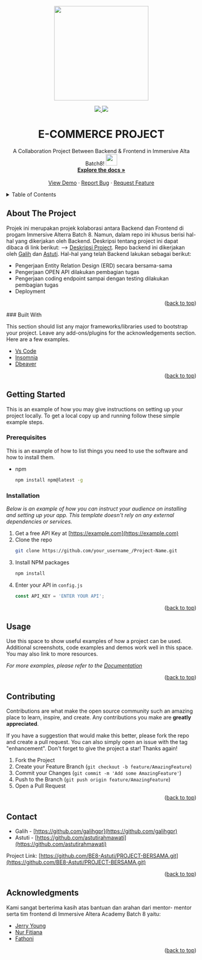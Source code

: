 <div id="top"></div>

<!-- PROJECT LOGO -->
<br />
<div align="center">
 <img src="https://media.giphy.com/media/uZ7wLTpoMbtikW2wUY/giphy.gif" width="250" height="250"/>
 </div>
 
 <p align=center>
  <a href="https://github.com/astutirahmawati">
    <img src="https://badges.pufler.dev/visits/astutirahmawati/astutirahmawati??style=plastic&color=tosca&logo=github">
    
  </a>
  <a href="https://github.com/astutirahmawati"><img src="https://img.shields.io/github/followers/astutirahmawati?style=social">
     </a>
  <h1 align="center">E-COMMERCE PROJECT</h1>

  <p align="center">
    A Collaboration Project Between Backend & Frontend in Immersive Alta Batch8!
     <img src="https://media.giphy.com/media/hvRJCLFzcasrR4ia7z/giphy.gif" width="30px"/>
    <br />
    <a href="https://github.com/othneildrew/Best-README-Template"><strong>Explore the docs »</strong></a>
    <br />
    <br />
    <a href="https://github.com/othneildrew/Best-README-Template">View Demo</a>
    ·
    <a href="https://github.com/othneildrew/Best-README-Template/issues">Report Bug</a>
    ·
    <a href="https://github.com/othneildrew/Best-README-Template/issues">Request Feature</a>
  </p>
</div>



<!-- TABLE OF CONTENTS -->
<details>
  <summary>Table of Contents</summary>
  <ol>
    <li>
      <a href="#about-the-project">About The Project</a>
      <ul>
        <li><a href="#built-with">Built With</a></li>
      </ul>
    </li>
    <li>
      <a href="#getting-started">Getting Started</a>
      <ul>
        <li><a href="#prerequisites">Prerequisites</a></li>
        <li><a href="#installation">Installation</a></li>
      </ul>
    </li>
    <li><a href="#usage">Usage</a></li>
    <li><a href="#roadmap">Roadmap</a></li>
    <li><a href="#contributing">Contributing</a></li>
    <li><a href="#license">License</a></li>
    <li><a href="#contact">Contact</a></li>
    <li><a href="#acknowledgments">Acknowledgments</a></li>
  </ol>
</details>



<!-- ABOUT THE PROJECT -->
## About The Project

Projek ini merupakan projek kolaborasi antara Backend dan Frontend di progam Immersive Alterra Batch 8. Namun, dalam repo ini khusus berisi hal-hal yang dikerjakan oleh Backend. 
Deskripsi tentang project ini dapat dibaca di link berikut: --> [Deskripsi Project](https://docs.google.com/document/d/1mb8QTb7J77r6rzJwned63H-IVdV20v12ugN365ET9tg/edit).
Repo backend ini dikerjakan oleh [Galih](https://github.com/galihgpr) dan [Astuti](https://github.com/astutirahmawati). Hal-hal yang telah Backend lakukan sebagai berikut:
* Pengerjaan Entity Relation Design (ERD) secara bersama-sama
* Pengerjaan OPEN API dilakukan pembagian tugas
* Pengerjaan coding endpoint sampai dengan testing dilakukan pembagian tugas
* Deployment

<p align="right">(<a href="#top">back to top</a>)</p>
### Built With

This section should list any major frameworks/libraries used to bootstrap your project. Leave any add-ons/plugins for the acknowledgements section. Here are a few examples.

* [Vs Code](https://code.visualstudio.com/)
* [Insomnia](https://insomnia.rest/)
* [Dbeaver](https://dbeaver.io/)

<p align="right">(<a href="#top">back to top</a>)</p>

<!-- GETTING STARTED -->
## Getting Started

This is an example of how you may give instructions on setting up your project locally.
To get a local copy up and running follow these simple example steps.

### Prerequisites

This is an example of how to list things you need to use the software and how to install them.
* npm
  ```sh
  npm install npm@latest -g
  ```

### Installation

_Below is an example of how you can instruct your audience on installing and setting up your app. This template doesn't rely on any external dependencies or services._

1. Get a free API Key at [https://example.com](https://example.com)
2. Clone the repo
   ```sh
   git clone https://github.com/your_username_/Project-Name.git
   ```
3. Install NPM packages
   ```sh
   npm install
   ```
4. Enter your API in `config.js`
   ```js
   const API_KEY = 'ENTER YOUR API';
   ```

<p align="right">(<a href="#top">back to top</a>)</p>


<!-- USAGE EXAMPLES -->
## Usage

Use this space to show useful examples of how a project can be used. Additional screenshots, code examples and demos work well in this space. You may also link to more resources.

_For more examples, please refer to the [Documentation](https://example.com)_

<p align="right">(<a href="#top">back to top</a>)</p>

<!-- CONTRIBUTING -->
## Contributing

Contributions are what make the open source community such an amazing place to learn, inspire, and create. Any contributions you make are **greatly appreciated**.

If you have a suggestion that would make this better, please fork the repo and create a pull request. You can also simply open an issue with the tag "enhancement".
Don't forget to give the project a star! Thanks again!

1. Fork the Project
2. Create your Feature Branch (`git checkout -b feature/AmazingFeature`)
3. Commit your Changes (`git commit -m 'Add some AmazingFeature'`)
4. Push to the Branch (`git push origin feature/AmazingFeature`)
5. Open a Pull Request

<p align="right">(<a href="#top">back to top</a>)</p>

<!-- CONTACT -->
## Contact
* Galih - [https://github.com/galihgpr](https://github.com/galihgpr) 
* Astuti - [https://github.com/astutirahmawati](https://github.com/astutirahmawati) 

Project Link: [https://github.com/BE8-Astuti/PROJECT-BERSAMA.git](https://github.com/BE8-Astuti/PROJECT-BERSAMA.git)

<p align="right">(<a href="#top">back to top</a>)</p>

<!-- ACKNOWLEDGMENTS -->
## Acknowledgments

Kami sangat berterima kasih atas bantuan dan arahan dari mentor- mentor serta tim frontend di Immersive Altera Academy Batch 8 yaitu:

* [Jerry Young](https://github.com/jackthepanda96)
* [Nur Fitiana](https://github.com/nurfitriana87)
* [Fathoni](https://github.com/fathonio)


<p align="right">(<a href="#top">back to top</a>)</p>



